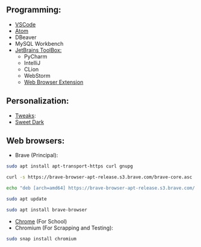 ## Programming: 

- [VSCode](https://github.com/UltiRequiem/Ubuntu-20.04/blob/main/Individual-Installers/vscode.sh)
- [Atom](https://github.com/UltiRequiem/Ubuntu-20.04/blob/main/Individual-Installers/atom.sh)
- DBeaver
- MySQL Workbench
- [JetBrains ToolBox:](https://www.jetbrains.com/toolbox-app)
  - PyCharm
  - IntelliJ
  - CLion
  - WebStorm
  - [Web Browser Extension](https://www.jetbrains.com/toolbox-app)

## Personalization: 
- [Tweaks](https://github.com/UltiRequiem/Ubuntu-20.04/blob/main/Individual-Installers/tweaks.sh): 
- [Sweet Dark](https://www.gnome-look.org/p/1253385)

## Web browsers:
- Brave (Principal):
```bash
sudo apt install apt-transport-https curl gnupg

curl -s https://brave-browser-apt-release.s3.brave.com/brave-core.asc | sudo apt-key --keyring /etc/apt/trusted.gpg.d/brave-browser-release.gpg add -

echo "deb [arch=amd64] https://brave-browser-apt-release.s3.brave.com/ stable main" | sudo tee /etc/apt/sources.list.d/brave-browser-release.list

sudo apt update

sudo apt install brave-browser
```
- [Chrome](https://www.google.com/chrome) (For School)
- Chromium (For Scrapping and Testing):
```bash
sudo snap install chromium
```
